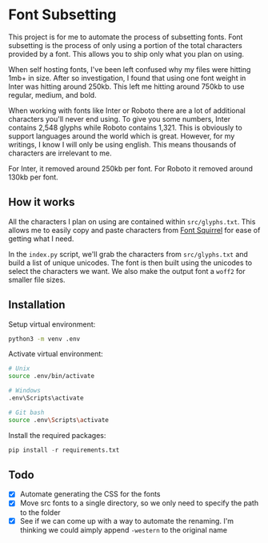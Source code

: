 # Font Subsetting

This project is for me to automate the process of subsetting fonts. Font subsetting is the process of only using a portion of the total characters provided by a font. This allows you to ship only what you plan on using.

When self hosting fonts, I've been left confused why my files were hitting 1mb+ in size. After so investigation, I found that using one font weight in Inter was hitting around 250kb. This left me hitting around 750kb to use regular, medium, and bold.

When working with fonts like Inter or Roboto there are a lot of additional characters you'll never end using. To give you some numbers, Inter contains 2,548 glyphs while Roboto contains 1,321. This is obviously to support languages around the world which is great. However, for my writings, I know I will only be using english. This means thousands of characters are irrelevant to me.

For Inter, it removed around 250kb per font. For Roboto it removed around 130kb per font.

## How it works

All the characters I plan on using are contained within `src/glyphs.txt`. This allows me to easily copy and paste characters from [Font Squirrel](https://www.fontsquirrel.com/tools/webfont-generator) for ease of getting what I need.

In the `index.py` script, we'll grab the characters from `src/glyphs.txt` and build a list of unique unicodes. The font is then built using the unicodes to select the characters we want. We also make the output font a `woff2` for smaller file sizes.

## Installation

Setup virtual environment:

```sh
python3 -m venv .env
```

Activate virtual environment:

```sh
# Unix
source .env/bin/activate

# Windows
.env\Scripts\activate

# Git bash
source .env\Scripts\activate
```

Install the required packages:

```py
pip install -r requirements.txt
```

## Todo

- [x] Automate generating the CSS for the fonts
- [x] Move src fonts to a single directory, so we only need to specify the path to the folder
- [x] See if we can come up with a way to automate the renaming. I'm thinking we could aimply append `-western` to the original name
